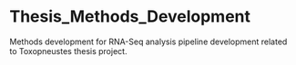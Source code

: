# Thesis_Methods_Development
Methods development for RNA-Seq analysis pipeline development related to Toxopneustes thesis project.


